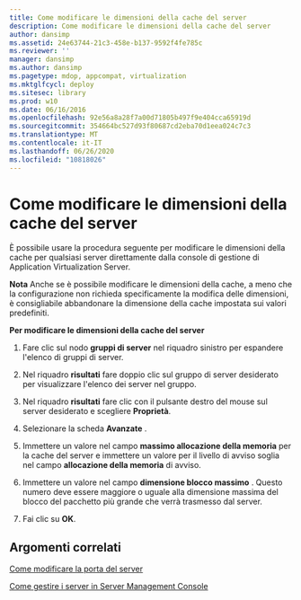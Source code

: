 ```yaml
---
title: Come modificare le dimensioni della cache del server
description: Come modificare le dimensioni della cache del server
author: dansimp
ms.assetid: 24e63744-21c3-458e-b137-9592f4fe785c
ms.reviewer: ''
manager: dansimp
ms.author: dansimp
ms.pagetype: mdop, appcompat, virtualization
ms.mktglfcycl: deploy
ms.sitesec: library
ms.prod: w10
ms.date: 06/16/2016
ms.openlocfilehash: 92e56a8a28f7a00d71805b497f9e404cca65919d
ms.sourcegitcommit: 354664bc527d93f80687cd2eba70d1eea024c7c3
ms.translationtype: MT
ms.contentlocale: it-IT
ms.lasthandoff: 06/26/2020
ms.locfileid: "10818026"
---
```

# Come modificare le dimensioni della cache del server


È possibile usare la procedura seguente per modificare le dimensioni della cache per qualsiasi server direttamente dalla console di gestione di Application Virtualization Server.

**Nota**  Anche se è possibile modificare le dimensioni della cache, a meno che la configurazione non richieda specificamente la modifica delle dimensioni, è consigliabile abbandonare la dimensione della cache impostata sui valori predefiniti.

 

**Per modificare le dimensioni della cache del server**

1.  Fare clic sul nodo **gruppi di server** nel riquadro sinistro per espandere l'elenco di gruppi di server.

2.  Nel riquadro **risultati** fare doppio clic sul gruppo di server desiderato per visualizzare l'elenco dei server nel gruppo.

3.  Nel riquadro **risultati** fare clic con il pulsante destro del mouse sul server desiderato e scegliere **Proprietà**.

4.  Selezionare la scheda **Avanzate** .

5.  Immettere un valore nel campo **massimo allocazione della memoria** per la cache del server e immettere un valore per il livello di avviso soglia nel campo **allocazione della memoria** di avviso.

6.  Immettere un valore nel campo **dimensione blocco massimo** . Questo numero deve essere maggiore o uguale alla dimensione massima del blocco del pacchetto più grande che verrà trasmesso dal server.

7.  Fai clic su **OK**.

## Argomenti correlati


[Come modificare la porta del server](how-to-change-the-server-port.md)

[Come gestire i server in Server Management Console](how-to-manage-servers-in-the-server-management-console.md)

 

 





